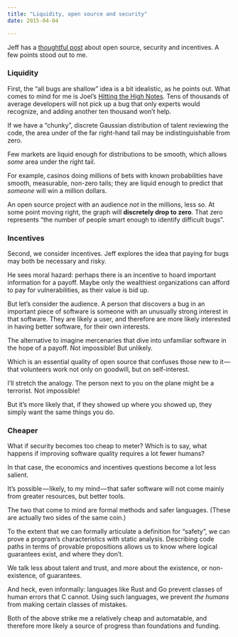 ```yaml
---
title: "Liquidity, open source and security"
date: 2015-04-04

---
```


Jeff has a [thoughtful post](http://blog.codinghorror.com/given-enough-money-all-bugs-are-shallow/) about open source, security and incentives. A few points stood out to me.

### Liquidity

First, the “all bugs are shallow” idea is a bit idealistic, as he points out. What comes to mind for me is Joel’s [Hitting the High Notes](http://www.joelonsoftware.com/articles/HighNotes.html). Tens of thousands of average developers will not pick up a bug that only experts would recognize, and adding another ten thousand won’t help.

If we have a “chunky”, discrete Gaussian distribution of talent reviewing the code, the area under of the far right-hand tail may be indistinguishable from zero.

Few markets are liquid enough for distributions to be smooth, which allows _some_ area under the right tail.

For example, casinos doing millions of bets with known probabilities have smooth, measurable, non-zero tails; they are liquid enough to predict that _someone_ will win a million dollars.

An open source project with an audience _not_ in the millions, less so. At some point moving right, the graph will **discretely drop to zero**. That zero represents “the number of people smart enough to identify difficult bugs”.

### Incentives

Second, we consider incentives. Jeff explores the idea that paying for bugs may both be necessary and risky.

He sees moral hazard: perhaps there is an incentive to hoard important information for a payoff. Maybe only the wealthiest organizations can afford to pay for vulnerabilities, as their value is bid up.

But let’s consider the audience. A person that discovers a bug in an important piece of software is someone with an unusually strong interest in that software. They are likely a user, and therefore are more likely interested in having better software, for their own interests.

The alternative to imagine mercenaries that dive into unfamiliar software in the hope of a payoff. Not impossible! But unlikely.

Which is an essential quality of open source that confuses those new to it — that volunteers work not only on goodwill, but on self-interest.

I’ll stretch the analogy. The person next to you on the plane might be a terrorist. Not impossible!

But it’s more likely that, if they showed up where you showed up, they simply want the same things you do.

### Cheaper

What if security becomes too cheap to meter? Which is to say, what happens if improving software quality requires a lot fewer humans?

In that case, the economics and incentives questions become a lot less salient.

It’s possible — likely, to my mind — that safer software will not come mainly from greater resources, but better tools.

The two that come to mind are formal methods and safer languages. (These are actually two sides of the same coin.)

To the extent that we can formally articulate a definition for “safety”, we can prove a program’s characteristics with static analysis. Describing code paths in terms of provable propositions allows us to know where logical guarantees exist, and where they don’t.

We talk less about talent and trust, and more about the existence, or non-existence, of guarantees.

And heck, even informally: languages like Rust and Go prevent classes of human errors that C cannot. Using such languages, we prevent _the humans_ from making certain classes of mistakes.

Both of the above strike me a relatively cheap and automatable, and therefore more likely a source of progress than foundations and funding.
